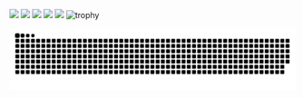 ![](http://github-profile-summary-cards.vercel.app/api/cards/profile-details?username=Treeitsuki&theme=gruvbox)
![](http://github-profile-summary-cards.vercel.app/api/cards/repos-per-language?username=Treeitsuki15&theme=gruvbox)
![](http://github-profile-summary-cards.vercel.app/api/cards/most-commit-language?username=Treeitsuki&theme=gruvbox)
![](http://github-profile-summary-cards.vercel.app/api/cards/stats?username=Treeitsuki&theme=gruvbox)
![](http://github-profile-summary-cards.vercel.app/api/cards/productive-time?username=Treeitsuki&theme=gruvbox&utcOffset=9)
![trophy](https://github-profile-trophy.vercel.app/?username=Treeitsuki&theme=gruvbox)

![](https://raw.githubusercontent.com/Treeitsuki/Treeitsuki/output/github-contribution-grid-snake.svg)

